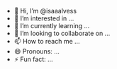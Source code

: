 - 👋 Hi, I’m @isaaalvess
- 👀 I’m interested in ...
- 🌱 I’m currently learning ...
- 💞️ I’m looking to collaborate on ...
- 📫 How to reach me ...
- 😄 Pronouns: ...
- ⚡ Fun fact: ...

<!---
isaaalvess/isaaalvess is a ✨ special ✨ repository because its `README.md` (this file) appears on your GitHub profile.
You can click the Preview link to take a look at your changes.
--->
